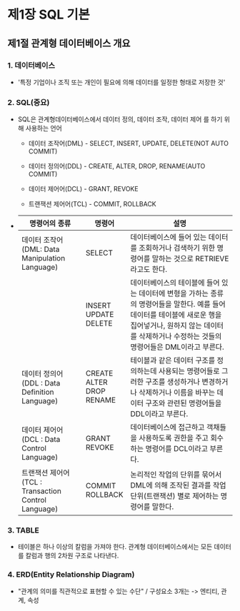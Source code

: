 # 제1장 SQL 기본

## 제1절 관계형 데이터베이스 개요

### 1. 데이터베이스

- '특정 기업이나 조직 또는 개인이 필요에 의해 데이터를 일정한 형태로 저장한 것'

### 2. SQL(중요)

- SQL은 관계형데이터베이스에서 데이터 정의, 데이터 조작, 데이터 제어 를 하기 위해 사용하는 언어
  
  - 데이터 조작어(DML) - SELECT, INSERT, UPDATE, DELETE(NOT AUTO COMMIT)
  
  - 데이터 정의어(DDL) - CREATE, ALTER, DROP, RENAME(AUTO COMMIT)
  
  - 데이터 제어어(DCL) - GRANT, REVOKE
  
  - 트랜잭션 제어어(TCL) - COMMIT, ROLLBACK

- | 명령어의 종류                                      | 명령어                                  | 설명                                                                                                                        |
  | -------------------------------------------- | ------------------------------------ | ------------------------------------------------------------------------------------------------------------------------- |
  | 데이터 조작어(DML: Data Manipulation Language)     | SELECT                               | 데이터베이스에 들어 있는 데이터를 조회하거나 검색하기 위한 명령어를 말하는 것으로 RETRIEVE 라고도 한다.                                                            |
  |                                              | INSERT<br/>UPDATE<br/>DELETE         | 데이터베이스의 테이블에 들어 있는 데이터에 변형을 가하는 종류의 명령어들을 말한다. 예를 들어 데이터를 테이블에 새로운 행을 집어넣거나, 원하지 않는 데이터를 삭제하거나 수정하는 것들의 명령어들은 DML이라고 부른다. |
  | 데이터 정의어(DDL : Data Definition Language)      | CREATE<br/>ALTER<br/>DROP<br/>RENAME | 테이블과 같은 데이터 구조를 정의하는데 사용되는 명령어들로 그러한 구조를 생성하거나 변경하거나 삭제하거나 이름을 바꾸는 데이터 구조와 관련된 명령어들을 DDL이라고 부른다.                          |
  | 데이터 제어어(DCL : Data Control Language)         | GRANT<br/>REVOKE                     | 데이터베이스에 접근하고 객채들을 사용하도록 권한을 주고 회수하는 명령어를 DCL이라고 부른다.                                                                      |
  | 트랜잭션 제어어(TCL : Transaction Control Language) | COMMIT<br/>ROLLBACK                  | 논리적인 작업의 단위를 묶어서 DML에 의해 조작된 결과를 작업단위(트랜잭션) 별로 제어하는 명령어를 말한다.                                                             |

### 3. TABLE

- 테이블은 하나 이상의 칼럼을 가져야 한다. 관계형 데이터베이스에서는 모든 데이터를 칼럼과 행의 2차원 구조로 나타낸다.

### 4. ERD(Entity Relationship Diagram)

- "관계의 의미를 직관적으로 표현할 수 있는 수단" / 구성요소 3개는 -> 엔티티, 관계, 속성
